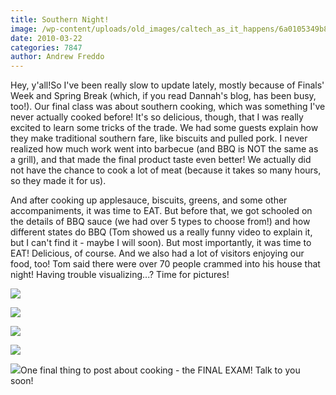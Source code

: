```yaml
---
title: Southern Night!
image: /wp-content/uploads/old_images/caltech_as_it_happens/6a0105349b8251970b0120a963761a970b.jpg
date: 2010-03-22
categories: 7847
author: Andrew Freddo
---
```



Hey, y'all!So I've been really slow to update lately, mostly because of Finals' Week and Spring Break (which, if you read Dannah's blog, has been busy, too!). Our final class was about southern cooking, which was something I've never actually cooked before! It's so delicious, though, that I was really excited to learn some tricks of the trade. We had some guests explain how they make traditional southern fare, like biscuits and pulled pork. I never realized how much work went into barbecue (and BBQ is NOT the same as a grill), and that made the final product taste even better! We actually did not have the chance to cook a lot of meat (because it takes so many hours, so they made it for us).

And after cooking up applesauce, biscuits, greens, and some other accompaniments, it was time to EAT. But before that, we got schooled on the details of BBQ sauce (we had over 5 types to choose from!) and how different states do BBQ (Tom showed us a really funny video to explain it, but I can't find it - maybe I will soon). But most importantly, it was time to EAT! Delicious, of course. And we also had a lot of visitors enjoying our food, too! Tom said there were over 70 people crammed into his house that night!
Having trouble visualizing...? Time for pictures!

![](/old_images/caltech_as_it_happens/6a0105349b8251970b01310fca7678970c.jpg)

![](/old_images/caltech_as_it_happens/6a0105349b8251970b01310fca78b7970c.jpg)

![](/old_images/caltech_as_it_happens/6a0105349b8251970b0120a9637a47970b.jpg)

![](/old_images/caltech_as_it_happens/6a0105349b8251970b0120a9637b3a970b.jpg)

![](/old_images/caltech_as_it_happens/6a0105349b8251970b0120a9637c0a970b.jpg)One final thing to post about cooking - the FINAL EXAM! Talk to you soon!

